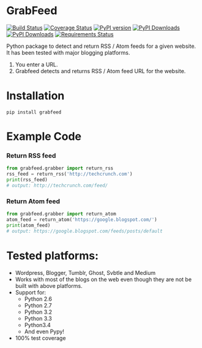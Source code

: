 GrabFeed
========

[![Build Status](https://travis-ci.org/kaflesudip/grabfeed.svg?branch=master)](https://travis-ci.org/kaflesudip/grabfeed)
[![Coverage Status](https://coveralls.io/repos/kaflesudip/grabfeed/badge.svg?branch=master&service=github)](https://coveralls.io/github/kaflesudip/grabfeed?branch=master)
[![PyPI version](https://badge.fury.io/py/grabfeed.svg)](https://badge.fury.io/py/grabfeed)
[![PyPI Downloads](https://img.shields.io/pypi/dm/grabfeed.svg)](https://pypi.python.org/pypi/grabfeed)
[![PyPI Downloads](https://readthedocs.org/projects/grabfeed/badge/?version=latest)](http://grabfeed.readthedocs.org/en/latest/)
[![Requirements Status](https://requires.io/github/kaflesudip/grabfeed/requirements.svg?branch=master)](https://requires.io/github/kaflesudip/grabfeed/requirements/?branch=master)



Python package to detect and return RSS / Atom feeds for a given website. It has been tested with major blogging platforms.

1. You enter a URL.
2. Grabfeed detects and returns RSS / Atom feed URL for the website.

Installation
============
    pip install grabfeed

Example Code
============

### Return RSS feed

```python
from grabfeed.grabber import return_rss
rss_feed = return_rss('http://techcrunch.com')
print(rss_feed)
# output: http://techcrunch.com/feed/
```

### Return Atom feed

```python
from grabfeed.grabber import return_atom
atom_feed = return_atom('https://google.blogspot.com/')
print(atom_feed)
# output: https://google.blogspot.com/feeds/posts/default
```

Tested platforms:
=================
  - Wordpress, Blogger, Tumblr, Ghost, Svbtle and Medium
  - Works with most of the blogs on the web even though they are not be built with above platforms.
  - Support for:
  	* Python 2.6
  	* Python 2.7
  	* Python 3.2
  	* Python 3.3
  	* Python3.4
  	* And even Pypy!
  - 100% test coverage
 
